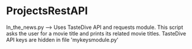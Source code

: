 # ProjectsRestAPI


In_the_news.py --> Uses TasteDive API and requests module. This script asks the user for a movie title and prints its related movie titles. TasteDive API keys are hidden in file 'mykeysmodule.py'
